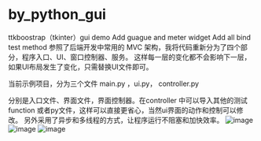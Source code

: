 # by_python_gui
ttkboostrap（tkinter）gui demo 
Add guague and meter widget
Add all bind test method 
参照了后端开发中常用的 MVC 架构，我将代码重新分为了四个部分，程序入口、UI、窗口控制器、服务。
这样每一层的变化都不会影响下一层，如果UI布局发生了变化，只需替换UI文件即可。

当前示例项目，分为三个文件 main.py ，ui.py， controller.py

分别是入口文件、界面文件，界面控制器。在controller 中可以导入其他的测试function 或者py文件，这样可以直接更省心，当然ui界面的动作和控制可以修改。
另外采用了异步和多线程的方式，让程序运行不阻塞和加快效率。
![image](https://github.com/user-attachments/assets/60b3f98e-4380-42cc-8684-d2e620043027)
![image](https://github.com/user-attachments/assets/cf49d92e-f66f-4d3e-b178-6819a0ead940)
![image](https://github.com/user-attachments/assets/b06be228-c577-4fda-a8ff-89fe3afb787d)





